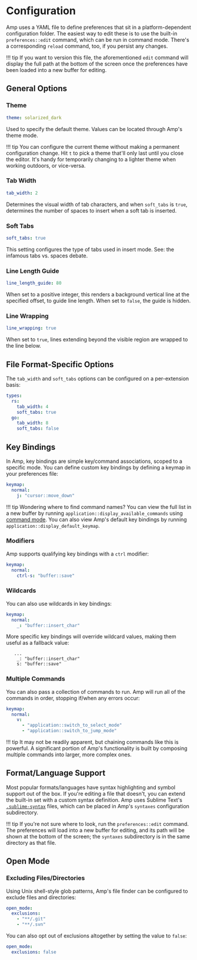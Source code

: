 # Configuration

Amp uses a YAML file to define preferences that sit in a platform-dependent configuration folder. The easiest way to edit these is to use the built-in `preferences::edit` command, which can be run in command mode. There's a corresponding `reload` command, too, if you persist any changes.

!!! tip
    If you want to version this file, the aforementioned `edit` command will
    display the full path at the bottom of the screen once the preferences have
    been loaded into a new buffer for editing.

## General Options

### Theme

```yaml
theme: solarized_dark
```

Used to specify the default theme. Values can be located through Amp's theme mode.

!!! tip
    You can configure the current theme without making a permanent configuration
    change. Hit `t` to pick a theme that'll only last until you close the editor.
    It's handy for temporarily changing to a lighter theme when working outdoors,
    or vice-versa.

### Tab Width

```yaml
tab_width: 2
```

Determines the visual width of tab characters, and when `soft_tabs` is `true`, determines the number of spaces to insert when a soft tab is inserted.

### Soft Tabs

```yaml
soft_tabs: true
```

This setting configures the type of tabs used in insert mode.
See: the infamous tabs vs. spaces debate.

### Line Length Guide

```yaml
line_length_guide: 80
```

When set to a positive integer, this renders a background vertical line at the specified offset, to guide line length. When set to `false`, the guide is hidden.


### Line Wrapping

```yaml
line_wrapping: true
```

When set to `true`, lines extending beyond the visible region are wrapped to the line below.

## File Format-Specific Options

The `tab_width` and `soft_tabs` options can be configured on a per-extension basis:

```yaml
types:
  rs:
    tab_width: 4
    soft_tabs: true
  go:
    tab_width: 8
    soft_tabs: false
```

## Key Bindings

In Amp, key bindings are simple key/command associations, scoped to a specific mode. You can define custom key bindings by defining a keymap in your preferences file:

```yaml
keymap:
  normal:
    j: "cursor::move_down"
```

!!! tip
    Wondering where to find command names? You can view the full list in a new buffer by running `application::display_available_commands` using [command mode](usage.md#running-commands). You can also view Amp's default key bindings by running `application::display_default_keymap`.

### Modifiers

Amp supports qualifying key bindings with a `ctrl` modifier:

```yaml
keymap:
  normal:
    ctrl-s: "buffer::save"
```

### Wildcards

You can also use wildcards in key bindings:

```yaml
keymap:
  normal:
    _: "buffer::insert_char"
```

More specific key bindings will override wildcard values, making them useful as a fallback value:

```
   ...
    _: "buffer::insert_char"
    s: "buffer::save"
```

### Multiple Commands

You can also pass a collection of commands to run. Amp will run all of the commands in order, stopping if/when any errors occur:

```yaml
keymap:
  normal:
    v:
      - "application::switch_to_select_mode"
      - "application::switch_to_jump_mode"
```

!!! tip
    It may not be readily apparent, but chaining commands like this is powerful. A significant portion of Amp's functionality is
    built by composing multiple commands into larger, more complex ones.

## Format/Language Support

Most popular formats/languages have syntax highlighting and symbol support out of the box. If you're editing a file that doesn't, you can extend the built-in set with a custom syntax definition. Amp uses Sublime Text's [`.sublime-syntax`](https://www.sublimetext.com/docs/3/syntax.html) files, which can be placed in Amp's `syntaxes` configuration subdirectory.

!!! tip
    If you're not sure where to look, run the `preferences::edit` command.
    The preferences will load into a new buffer for editing, and its path
    will be shown at the bottom of the screen; the `syntaxes` subdirectory is in
    the same directory as that file.

## Open Mode

### Excluding Files/Directories

Using Unix shell-style glob patterns, Amp's file finder can be configured to exclude files and directories:

```yaml
open_mode:
  exclusions:
    - "**/.git"
    - "**/.svn"
```

You can also opt out of exclusions altogether by setting the value to `false`:

```yaml
open_mode:
  exclusions: false
```
